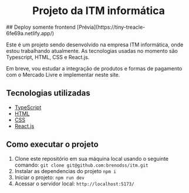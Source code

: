 <h1 align="center">Projeto da ITM informática</h1>
## Deploy somente frontend
[Prévia](https://tiny-treacle-6fe69a.netlify.app/)
  
<p align="left">
  Este é um projeto sendo desenvolvido na empresa ITM informática, onde estou trabalhando atualmente. As tecnologias usadas no momento são Typescript, HTML, CSS e React.js.
</p>

<p align="left">
  Em breve, vou estudar a integração de produtos e formas de pagamento com o Mercado Livre e implementar neste site.
</p>

## Tecnologias utilizadas

- [TypeScript](https://www.typescriptlang.org/)
- [HTML](https://developer.mozilla.org/en-US/docs/Web/HTML)
- [CSS](https://developer.mozilla.org/en-US/docs/Web/CSS)
- [React.js](https://reactjs.org/)

## Como executar o projeto

1. Clone este repositório em sua máquina local usando o seguinte comando:
``
git clone git@github.com:brenodss/itm.git
``
2. Instalar as dependencias do projeto
``
npm i
``
3. Iniciar o projeto:
``
npm run dev
``
4. Acessar o servidor local:
``
http://localhost:5173/
``
